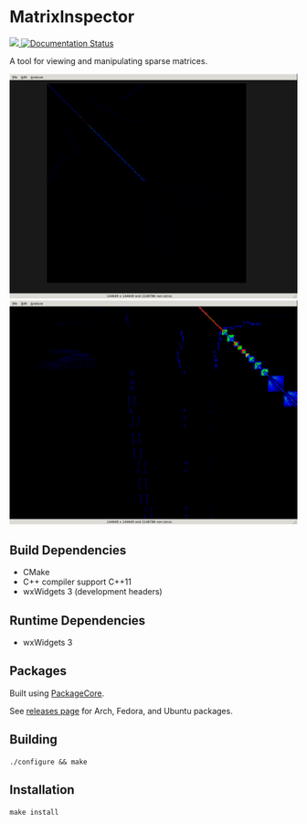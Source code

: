 MatrixInspector
===============

<a href="https://travis-ci.org/dlasalle/matrixinspector">
  <img src="https://travis-ci.org/dlasalle/matrixinspector.svg?branch=master"/>
</a>
<a href="http://matrixinspector.readthedocs.io/en/latest/">
  <img src="https://readthedocs.org/projects/matrixinspector/badge/?version=latest" alt='Documentation Status'/>
</a>

A tool for viewing and manipulating sparse matrices.

<img alt="unzoomed" src="screenshots/full.png" width="512px"/>
<img alt="zoomed" src="screenshots/zoom.png" width="512px"/>


Build Dependencies 
------------------

- CMake
- C++ compiler support C++11
- wxWidgets 3 (development headers)


Runtime Dependencies
--------------------

- wxWidgets 3


Packages
--------

Built using <a href="https://github.com/BytePackager/packagecore">PackageCore</a>.

See <a href="https://github.com/dlasalle/matrixinspector/releases">releases page</a>
for Arch, Fedora, and Ubuntu packages.


Building
--------
```
./configure && make
```


Installation
------------
```
make install
```



